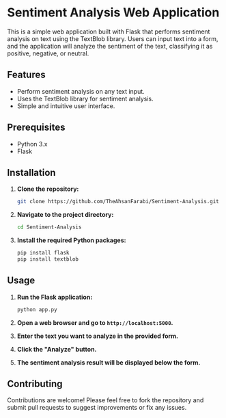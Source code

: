 # Sentiment Analysis Web Application

This is a simple web application built with Flask that performs sentiment analysis on text using the TextBlob library. Users can input text into a form, and the application will analyze the sentiment of the text, classifying it as positive, negative, or neutral.

## Features

- Perform sentiment analysis on any text input.
- Uses the TextBlob library for sentiment analysis.
- Simple and intuitive user interface.

## Prerequisites

- Python 3.x
- Flask

## Installation

1. **Clone the repository:**
    ```bash
    git clone https://github.com/TheAhsanFarabi/Sentiment-Analysis.git
    ```

2. **Navigate to the project directory:**
    ```bash
    cd Sentiment-Analysis
    ```

3. **Install the required Python packages:**
    ```bash
    pip install flask
    pip install textblob
    ```

## Usage

1. **Run the Flask application:**
    ```bash
    python app.py
    ```

2. **Open a web browser and go to `http://localhost:5000`.**
   
3. **Enter the text you want to analyze in the provided form.**

4. **Click the "Analyze" button.**

5. **The sentiment analysis result will be displayed below the form.**

## Contributing

Contributions are welcome! Please feel free to fork the repository and submit pull requests to suggest improvements or fix any issues.
